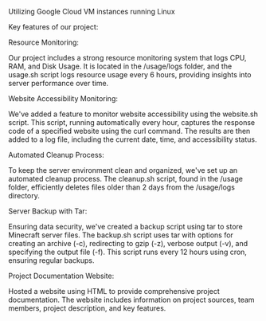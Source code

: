 Utilizing Google Cloud VM instances running Linux

Key features of our project:

Resource Monitoring:

Our project includes a strong resource monitoring system that logs CPU, RAM, and Disk Usage.
It is located in the /usage/logs folder, and the usage.sh script logs resource usage every 6 hours, providing insights into server performance over time.

Website Accessibility Monitoring:

We've added a feature to monitor website accessibility using the website.sh script.
This script, running automatically every hour, captures the response code of a specified website using the curl command. The results are then added to a log file, including the current date, time, and accessibility status.

Automated Cleanup Process:

To keep the server environment clean and organized, we've set up an automated cleanup process.
The cleanup.sh script, found in the /usage folder, efficiently deletes files older than 2 days from the /usage/logs directory.

Server Backup with Tar:

Ensuring data security, we've created a backup script using tar to store Minecraft server files.
The backup.sh script uses tar with options for creating an archive (-c), redirecting to gzip (-z), verbose output (-v), and specifying the output file (-f). This script runs every 12 hours using cron, ensuring regular backups.

Project Documentation Website:

Hosted a website using HTML to provide comprehensive project documentation.
The website includes information on project sources, team members, project description, and key features.
